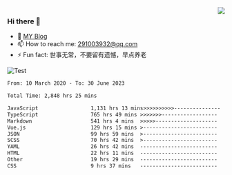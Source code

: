 <img align='right' src='https://github-readme-stats.vercel.app/api?username=niaogege&show_icons=true&theme=radical'/>

### Hi there 👋

- 🌱 [MY Blog](https://bythewayer.com/)
- 📫 How to reach me: 291003932@qq.com
- ⚡ Fun fact:  世事无常，不要留有遗憾，早点养老

![Test](https://github-readme-stats.vercel.app/api/top-langs/?username=niaogege&layout=compact)

<!--START_SECTION:waka-->

```txt
From: 10 March 2020 - To: 30 June 2023

Total Time: 2,848 hrs 25 mins

JavaScript                 1,131 hrs 13 mins>>>>>>>>>>---------------   39.71 %
TypeScript                 765 hrs 49 mins >>>>>>>------------------   26.89 %
Markdown                   541 hrs 4 mins  >>>>>--------------------   19.00 %
Vue.js                     129 hrs 15 mins >------------------------   04.54 %
JSON                       99 hrs 59 mins  >------------------------   03.51 %
SCSS                       70 hrs 42 mins  >------------------------   02.48 %
YAML                       26 hrs 42 mins  -------------------------   00.94 %
HTML                       22 hrs 11 mins  -------------------------   00.78 %
Other                      19 hrs 29 mins  -------------------------   00.68 %
CSS                        9 hrs 37 mins   -------------------------   00.34 %
```

<!--END_SECTION:waka-->
